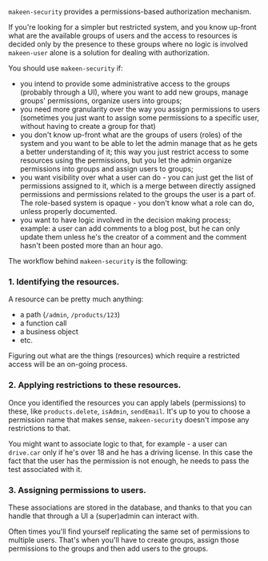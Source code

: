 `makeen-security` provides a permissions-based authorization mechanism.

If you're looking for a simpler but restricted system, and you know up-front what are the available groups of users and the access to resources is decided only by the presence to these groups where no logic is involved `makeen-user` alone is a solution for dealing with authorization.

You should use `makeen-security` if:
- you intend to provide some administrative access to the groups (probably through a UI), where you want to add new groups, manage groups' permissions, organize users into groups;
- you need more granularity over the way you assign permissions to users (sometimes you just want to assign some permissions to a specific user, without having to create a group for that)
- you don't know up-front what are the groups of users (roles) of the system and you want to be able to let the admin manage that as he gets a better understanding of it; this way you just restrict access to some resources using the permissions, but you let the admin organize permissions into groups and assign users to groups;
- you want visibility over what a user can do - you can just get the list of permissions assigned to it, which is a merge between directly assigned permissions and permissions related to the groups the user is a part of. The role-based system is opaque - you don't know what a role can do, unless properly documented.
- you want to have logic involved in the decision making process; example: a user can add comments to a blog post, but he can only update them unless he's the creator of a comment and the comment hasn't been posted more than an hour ago.

The workflow behind `makeen-security` is the following:
### 1. Identifying the resources.
A resource can be pretty much anything:
  - a path (`/admin`, `/products/123`)
  - a function call
  - a business object
  - etc.

Figuring out what are the things (resources) which require a restricted access will be an on-going process.

### 2. Applying restrictions to these resources.
Once you identified the resources you can apply labels (permissions) to these, like `products.delete`, `isAdmin`, `sendEmail`.
It's up to you to choose a permission name that makes sense, `makeen-security` doesn't impose any restrictions to that.

You might want to associate logic to that, for example - a user can `drive.car` only if he's over 18 and he has a driving license. In this case the fact that the user has the permission is not enough, he needs to pass the test associated with it.

### 3. Assigning permissions to users.
These associations are stored in the database, and thanks to that you can handle that through a UI a (super)admin can interact with.

Often times you'll find yourself replicating the same set of permissions to multiple users. That's when you'll have to create groups, assign those permissions to the groups and then add users to the groups.
